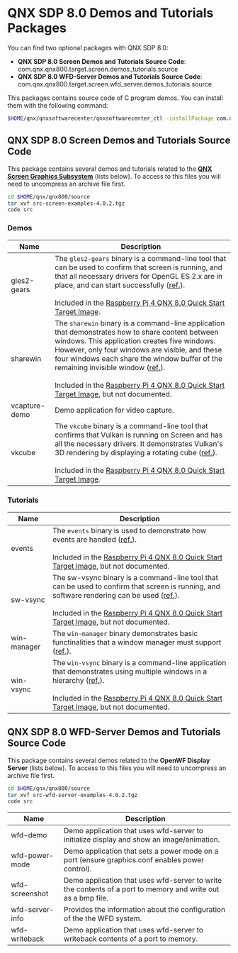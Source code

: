 # QNX SDP 8.0 Demos and Tutorials Packages
You can find two optional packages with QNX SDP 8.0: 
* **QNX SDP 8.0 Screen Demos and Tutorials Source Code**: com.qnx.qnx800.target.screen.demos_tutorials.source
* **QNX SDP 8.0 WFD-Server Demos and Tutorials Source Code**: com.qnx.qnx800.target.screen.wfd_server.demos_tutorials.source

This packages contains source code of C program demos. You can install them with the following command:

```bash
$HOME/qnx/qnxsoftwarecenter/qnxsoftwarecenter_ctl -installPackage com.qnx.qnx800.target.screen.demos_tutorials.source,com.qnx.qnx800.target.screen.wfd_server.demos_tutorials.source -myqnx.user $QNX_USER -myqnx.password $QNX_PASSWORD
```

## QNX SDP 8.0 Screen Demos and Tutorials Source Code
This package contains several demos and tutorials related to the [**QNX Screen Graphics Subsystem**](https://www.qnx.com/developers/docs/7.0.0/index.html#com.qnx.doc.screen/topic/manual/cscreen_about.html) (lists below). To access to this files you will need to uncompress an archive file first.

```bash
cd $HOME/qnx/qnx800/source
tar xvf src-screen-examples-4.0.2.tgz
code src
```

### Demos

| Name          | Description |
|---------------|-------------|
| gles2-gears   | The ```gles2-gears``` binary is a command-line tool that can be used to confirm that screen is running, and that all necessary drivers for OpenGL ES 2.x are in place, and can start successfully ([ref.](https://www.qnx.com/developers/docs/8.0/com.qnx.doc.screen/topic/manual/gles2-gears.html)).<br><br>Included in the [Raspberry Pi 4 QNX 8.0 Quick Start Target Image](https://gitlab.com/qnx/quick-start-images/raspberry-pi-qnx-8.0-quick-start-image#included-samples). |
| sharewin      | The ```sharewin``` binary is a command-line application that demonstrates how to share content between windows. This application creates five windows. However, only four windows are visible, and these four windows each share the window buffer of the remaining invisible window ([ref.](https://www.qnx.com/developers/docs/8.0/com.qnx.doc.screen/topic/manual/sharewin.html)).<br><br>Included in the [Raspberry Pi 4 QNX 8.0 Quick Start Target Image](https://gitlab.com/qnx/quick-start-images/raspberry-pi-qnx-8.0-quick-start-image), but not documented. |
| vcapture-demo | Demo application for video capture. |
| vkcube        | The ```vkcube``` binary is a command-line tool that confirms that Vulkan is running on Screen and has all the necessary drivers. It demonstrates Vulkan's 3D rendering by displaying a rotating cube ([ref.](https://www.qnx.com/developers/docs/8.0/com.qnx.doc.screen/topic/manual/vkcube.html)).<br><br>Included in the [Raspberry Pi 4 QNX 8.0 Quick Start Target Image](https://gitlab.com/qnx/quick-start-images/raspberry-pi-qnx-8.0-quick-start-image#included-samples). |

### Tutorials

| Name          | Description |
|---------------|-------------|
| events        | The ```events``` binary is used to demonstrate how events are handled ([ref.](https://www.qnx.com/developers/docs/8.0/com.qnx.doc.screen/topic/manual/events_binary.html)).<br><br>Included in the [Raspberry Pi 4 QNX 8.0 Quick Start Target Image](https://gitlab.com/qnx/quick-start-images/raspberry-pi-qnx-8.0-quick-start-image), but not documented. |
| sw-vsync      | The sw-vsync binary is a command-line tool that can be used to confirm that screen is running, and software rendering can be used ([ref.](https://www.qnx.com/developers/docs/8.0/com.qnx.doc.screen/topic/manual/sw-vsync.html)).<br><br>Included in the [Raspberry Pi 4 QNX 8.0 Quick Start Target Image](https://gitlab.com/qnx/quick-start-images/raspberry-pi-qnx-8.0-quick-start-image), but not documented. |
| win-manager   | The ```win-manager``` binary demonstrates basic functinalities that a window manager must support ([ref.](https://www.qnx.com/developers/docs/7.0.0/index.html#com.qnx.doc.screen/topic/manual/win-manager.html)). |
| win-vsync     | The ```win-vsync``` binary is a command-line application that demonstrates using multiple windows in a hierarchy ([ref.](https://www.qnx.com/developers/docs/8.0/com.qnx.doc.screen/topic/manual/win-vsync.html)).<br><br>Included in the [Raspberry Pi 4 QNX 8.0 Quick Start Target Image](https://gitlab.com/qnx/quick-start-images/raspberry-pi-qnx-8.0-quick-start-image), but not documented.

## QNX SDP 8.0 WFD-Server Demos and Tutorials Source Code

This package contains several demos related to the **OpenWF Display Server** (lists below). To access to this files you will need to uncompress an archive file first.

```bash
cd $HOME/qnx/qnx800/source
tar xvf src-wfd-server-examples-4.0.2.tgz
code src
```

| Name          | Description |
|---------------|-------------|
| wfd-demo      | Demo application that uses wfd-server to initialize display and show an image/animation. |
| wfd-power-mode | Demo application that sets a power mode on a port (ensure graphics.conf enables power control). |
| wfd-screenshot | Demo application that uses wfd-server to write the contents of a port to memory and write out as a bmp file. |
| wfd-server-info | Provides the information about the configuration of the the WFD system. |
| wfd-writeback | Demo application that uses wfd-server to writeback contents of a port to memory. |